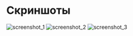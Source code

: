 # Скриншоты
![screenshot_1](https://user-images.githubusercontent.com/80680540/138916542-8c5aa486-bc74-485d-b56d-45cf8b4e1864.jpg)
![screenshot_2](https://user-images.githubusercontent.com/80680540/138916570-dcc2872c-1080-4f58-87fe-290beb067e26.jpg)
![screenshot_3](https://user-images.githubusercontent.com/80680540/138916594-ae2f8acb-fa72-403f-a68a-1be3960e0675.jpg)
